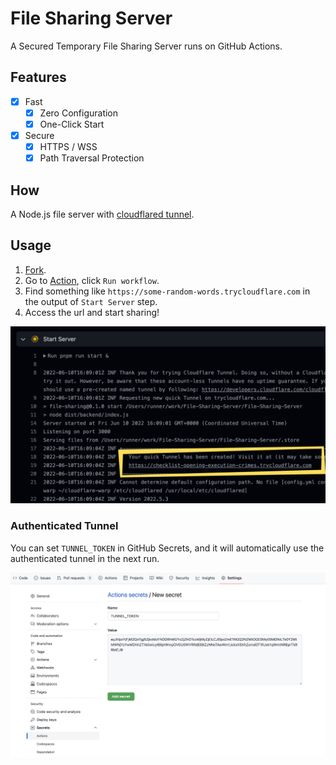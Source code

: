 # File Sharing Server

A Secured Temporary File Sharing Server runs on GitHub Actions.

## Features

- [x] Fast
  - [x] Zero Configuration
  - [x] One-Click Start
- [x] Secure
  - [x] HTTPS / WSS
  - [x] Path Traversal Protection

## How

A Node.js file server with [cloudflared tunnel](https://try.cloudflare.com/).

## Usage

1. [Fork](https://github.com/JacobLinCool/File-Sharing-Server/fork).
2. Go to [Action](../../actions/workflows/file-sharing.yml), click `Run workflow`.
3. Find something like `https://some-random-words.trycloudflare.com` in the output of `Start Server` step.
4. Access the url and start sharing!

![find URL](./screenshots/find-url.jpg)

### Authenticated Tunnel

You can set `TUNNEL_TOKEN` in GitHub Secrets, and it will automatically use the authenticated tunnel in the next run.

![set token](./screenshots/set-token.jpg)
